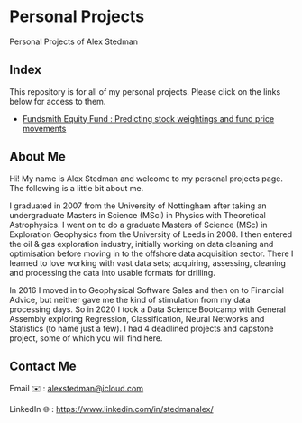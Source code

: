 # Personal Projects
Personal Projects of Alex Stedman

## Index
This repository is for all of my personal projects.  Please click on the links below for access to them.

* [Fundsmith Equity Fund : Predicting stock weightings and fund price movements](https://github.com/alexstedman/PersonalProjects/tree/main/Fundsmith_Equity_Project)

## About Me

Hi! My name is Alex Stedman and welcome to my personal projects page.  The following is a little bit about me.

I graduated in 2007 from the University of Nottingham after taking an undergraduate Masters in Science (MSci) in Physics with Theoretical Astrophysics.  I went on to do a graduate Masters of Science (MSc) in Exploration Geophysics from the University of Leeds in 2008.  I then entered the oil & gas exploration industry, initially working on data cleaning and optimisation before moving in to the offshore data acquisition sector.  There I learned to love working with vast data sets; acquiring, assessing, cleaning and processing the data into usable formats for drilling.

In 2016 I moved in to Geophysical Software Sales and then on to Financial Advice, but neither gave me the kind of stimulation from my data processing days.  So in 2020 I took a Data Science Bootcamp with General Assembly exploring Regression, Classification, Neural Networks and Statistics (to name just a few).  I had 4 deadlined projects and capstone project, some of which you will find here.

## Contact Me
Email       :envelope: : alexstedman@icloud.com

LinkedIn :globe_with_meridians: : https://www.linkedin.com/in/stedmanalex/
